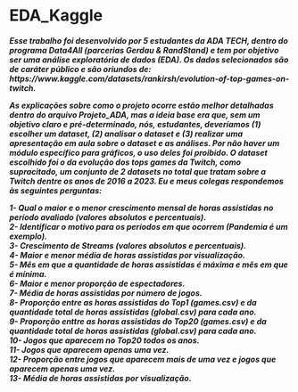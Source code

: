 # EDA_Kaggle
<h5>Esse trabalho foi desenvolvido por 5 estudantes da ADA TECH, dentro do programa Data4All (parcerias Gerdau & RandStand) e tem por objetivo ser uma análise exploratória de dados (EDA). Os dados selecionados são de caráter público e são oriundos de: https://www.kaggle.com/datasets/rankirsh/evolution-of-top-games-on-twitch.

As explicações sobre como o projeto ocorre estão melhor detalhadas dentro do arquivo Projeto_ADA, mas a ideia base era que, sem um objetivo claro e pré-determinado, nós, estudantes, deveríamos (1) escolher um dataset, (2) analisar o dataset e (3) realizar uma apresentação em aula sobre o dataset e as análises. Por não haver um módulo específico para gráficos, o uso deles foi proibido.
O dataset escolhido foi o da evolução dos tops games da Twitch, como supracitado, um conjunto de 2 datasets no total que tratam sobre a Twitch dentre os anos de 2016 a 2023. Eu e meus colegas respondemos às seguintes perguntas:

1- Qual o maior e o menor crescimento mensal de horas assistidas no período avaliado (valores absolutos e percentuais).  <br>
2- Identificar o motivo para os períodos em que ocorrem (Pandemia é um exemplo). <br>
3- Crescimento de Streams (valores absolutos e percentuais).  <br>
4- Maior e menor média de horas assistidas por visualização. <br>
5- Mês em que a quantidade de horas assistidas é máxima e mês em que é mínima. <br>
6- Maior e menor proporção de espectadores. <br> 
7- Média de horas assistidas por número de jogos. <br>
8- Proporção entre as horas assistidas do Top1 (games.csv) e da quantidade total de horas assistidas (global.csv) para cada ano. <br> 
9- Proporção enttre as horas assistidas do Top20 (games.csv) e da quantidade total de horas assistidas (global.csv) para cada ano. <br>
10- Jogos que aparecem no Top20 todos os anos. <br>
11- Jogos que aparecem apenas uma vez. <br>
12- Proporção entre jogos que aparecem mais de uma vez e jogos que aparecem apenas uma vez. <br>
13- Média de horas assistidas por visualização. <br></h5> 
 
